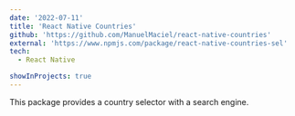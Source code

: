 ```yaml
---
date: '2022-07-11'
title: 'React Native Countries'
github: 'https://github.com/ManuelMaciel/react-native-countries'
external: 'https://www.npmjs.com/package/react-native-countries-sel'
tech:
  - React Native

showInProjects: true
---
```


This package provides a country selector with a search engine.